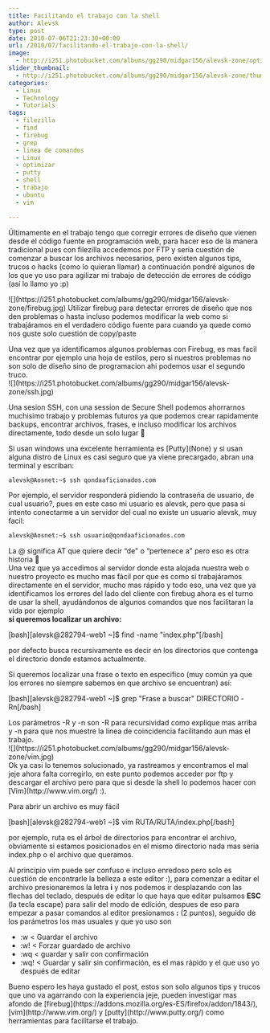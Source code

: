```yaml
---
title: Facilitando el trabajo con la shell
author: Alevsk
type: post
date: 2010-07-06T21:23:30+00:00
url: /2010/07/facilitando-el-trabajo-con-la-shell/
image:
  - http://i251.photobucket.com/albums/gg290/midgar156/alevsk-zone/optimizar.jpg
slider_thumbnail:
  - http://i251.photobucket.com/albums/gg290/midgar156/alevsk-zone/thumb-ssh.jpg
categories:
  - Linux
  - Technology
  - Tutorials
tags:
  - filezilla
  - find
  - firebug
  - grep
  - linea de comandos
  - Linux
  - optimizar
  - putty
  - shell
  - trabajo
  - ubuntu
  - vim

---
```

<p style="text-align: left;">
  Últimamente en el trabajo tengo que corregir errores de diseño que vienen desde el código fuente en programación web, para hacer eso de la manera tradicional pues con filezilla accedemos por FTP y seria cuestión de comenzar a buscar los archivos necesarios, pero existen algunos tips, trucos o hacks (como lo quieran llamar) a continuación pondré algunos de los que yo uso para agilizar mi trabajo de detección de errores de código (así lo llamo yo :p)
</p>
<!--more-->
![](https://i251.photobucket.com/albums/gg290/midgar156/alevsk-zone/firebug.jpg)  
Utilizar firebug para detectar errores de diseño que nos den problemas o hasta incluso podemos modificar la web como si trabajáramos en el verdadero código fuente para cuando ya quede como nos guste solo cuestión de copy/paste

<p style="text-align: left;">
  Una vez que ya identificamos algunos problemas con Firebug, es mas facil encontrar por ejemplo una hoja de estilos, pero si nuestros problemas no son solo de diseño sino de programacion ahi podemos usar el segundo truco.<br/> ![](https://i251.photobucket.com/albums/gg290/midgar156/alevsk-zone/ssh.jpg)
</p>
<p style="text-align: left;">
  Una sesion SSH, con una session de Secure Shell podemos ahorrarnos muchisimo trabajo y problemas futuros ya que podemos crear rapidamente backups, encontrar archivos, frases, e incluso modificar los archivos directamente, todo desde un solo lugar 🙂
</p>
<p style="text-align: left;">
  Si usan windows una excelente herramienta es [Putty](None) y si usan alguna distro de Linux es casi seguro que ya viene precargado, abran una terminal y escriban:
</p>

```bash
alevsk@Aosnet:~$ ssh qondaaficionados.com
```

<p style="text-align: left;">
  Por ejemplo, el servidor responderá pidiendo la contraseña de usuario, de cual usuario?, pues en este caso mi usuario es alevsk, pero que pasa si intento conectarme a un servidor del cual no existe un usuario alevsk, muy facil:
</p>

```bash
alevsk@Aosnet:~$ ssh usuario@qondaaficionados.com
```  
La @ significa AT que quiere decir “de" o “pertenece a" pero eso es otra historia 🙂  
Una vez que ya accedimos al servidor donde esta alojada nuestra web o nuestro proyecto es mucho mas fácil por que es como si trabajáramos directamente en el servidor, mucho mas rápido y todo eso, una vez que ya identificamos los errores del lado del cliente con firebug ahora es el turno de usar la shell, ayudándonos de algunos comandos que nos facilitaran la vida por ejemplo  
**si queremos localizar un archivo:**

\[bash\]\[alevsk@282794-web1 ~\]$ find -name "index.php"[/bash]

<p style="text-align: left;">
  por defecto busca recursivamente es decir en los directorios que contenga el directorio donde estamos actualmente.
</p>
<p style="text-align: left;">
  Si queremos localizar una frase o texto en especifico (muy común ya que los errores no siempre sabemos en que archivo se encuentran) así:
</p>

\[bash\]\[alevsk@282794-web1 ~\]$ grep "Frase a buscar" DIRECTORIO -Rn[/bash]

<p style="text-align: left;">
  Los parámetros -R y -n son -R para recursividad como explique mas arriba y -n para que nos muestre la linea de coincidencia facilitando aun mas el trabajo.<br/> ![](https://i251.photobucket.com/albums/gg290/midgar156/alevsk-zone/vim.jpg)<br/> Ok ya casi lo tenemos solucionado, ya rastreamos y encontramos el mal jeje ahora falta corregirlo, en este punto podemos acceder por ftp y descargar el archivo pero para que si desde la shell lo podemos hacer con [Vim](http://www.vim.org/) :).
</p>
<p style="text-align: left;">
  Para abrir un archivo es muy fácil
</p>

\[bash\]\[alevsk@282794-web1 ~\]$ vim RUTA/RUTA/index.php[/bash]

<p style="text-align: left;">
  por ejemplo, ruta es el árbol de directorios para encontrar el archivo, obviamente si estamos posicionados en el mismo directorio nada mas seria index.php o el archivo que queramos.
</p>
<p style="text-align: left;">
  Al principio vim puede ser confuso e incluso enredoso pero solo es cuestión de encontrarle la belleza a este editor :), para comenzar a editar el archivo presionaremos la letra <strong>i</strong> y nos podemos ir desplazando con las flechas del teclado, después de editar lo que haya que editar pulsamos <strong>ESC</strong> (la tecla escape) para salir del modo de edición, despues de eso para empezar a pasar comandos al editor presionamos <strong>:</strong> (2 puntos), seguido de los parámetros los mas usuales y que yo uso son
</p>
<ul style="text-align: left;">
<li>
    :w < Guardar el archivo
  </li>
<li>
    :w! < Forzar guardado de archivo
  </li>
<li>
    :wq < guardar y salir con confirmación
  </li>
<li>
    :wq! < Guardar y salir sin confirmación, es el mas rápido y el que uso yo después de editar
  </li>
</ul>
<p style="text-align: left;">
  Bueno espero les haya gustado el post, estos son solo algunos tips y trucos que uno va agarrando con la experiencia jeje, pueden investigar mas afondo de [firebug](https://addons.mozilla.org/es-ES/firefox/addon/1843/), [vim](http://www.vim.org/) y [putty](http://www.putty.org/) como herramientas para facilitarse el trabajo.
</p>